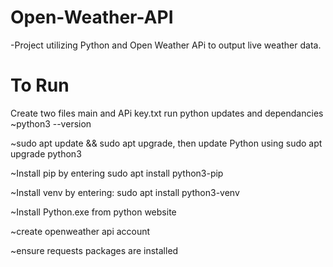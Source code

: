 # Open-Weather-API
-Project utilizing Python and Open Weather APi to output live weather data.

# To Run
Create two files main and APi key.txt
run python updates and dependancies
~python3 --version

~sudo apt update && sudo apt upgrade, then update Python using sudo apt upgrade python3

~Install pip by entering sudo apt install python3-pip

~Install venv by entering: sudo apt install python3-venv

~Install Python.exe from python website

~create openweather api account

~ensure requests packages are installed
